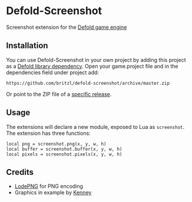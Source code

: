 # Defold-Screenshot
Screenshot extension for the [Defold game engine](http://www.defold.com)

## Installation
You can use Defold-Screenshot in your own project by adding this project as a [Defold library dependency](http://www.defold.com/manuals/libraries/). Open your game.project file and in the dependencies field under project add:

	https://github.com/britzl/defold-screenshot/archive/master.zip

Or point to the ZIP file of a [specific release](https://github.com/britzl/defold-screenshot/releases).

## Usage
The extensions will declare a new module, exposed to Lua as `screenshot`. The extension has three functions:

    local png = screenshot.png(x, y, w, h)
    local buffer = screenshot.buffer(x, y, w, h)
    local pixels = screenshot.pixels(x, y, w, h)

## Credits
* [LodePNG](http://lodev.org/lodepng/) for PNG encoding
* Graphics in example by [Kenney](http://www.kenney.nl)
